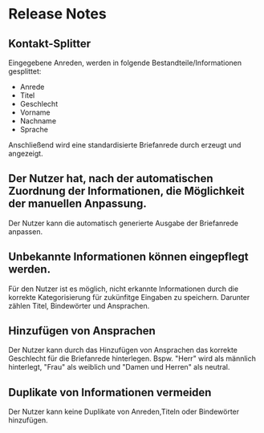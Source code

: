# Release Notes

## Kontakt-Splitter

Eingegebene Anreden, werden in folgende Bestandteile/Informationen gesplittet:

* Anrede
* Titel
* Geschlecht
* Vorname
* Nachname
* Sprache
 
Anschließend wird eine standardisierte Briefanrede durch erzeugt und angezeigt.

## Der Nutzer hat, nach der automatischen Zuordnung der Informationen, die Möglichkeit der manuellen Anpassung.
Der Nutzer kann die automatisch generierte Ausgabe der Briefanrede anpassen. 

## Unbekannte Informationen können eingepflegt werden.
Für den Nutzer ist es möglich, nicht erkannte Informationen durch die korrekte Kategorisierung für zukünfitge Eingaben zu speichern. Darunter zählen Titel, Bindewörter und Ansprachen.

## Hinzufügen von Ansprachen
Der Nutzer kann durch das Hinzufügen von Ansprachen das korrekte Geschlecht für die Briefanrede hinterlegen. Bspw. "Herr" wird als männlich hinterlegt, "Frau" als weiblich und "Damen und Herren" als neutral. 

## Duplikate von Informationen vermeiden
Der Nutzer kann keine Duplikate von Anreden,Titeln oder Bindewörter hinzufügen.

